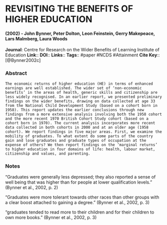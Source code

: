 # REVISITING THE BENEFITS OF HIGHER EDUCATION
#### (2002) - John Bynner, Peter Dolton, Leon Feinstein, Gerry Makepeace, Lars Malmberg, Laura Woods
**Journal**: Centre for Research on the Wider Benefits of Learning Institute of Education
**Link**:: 
**DOI**:: 
**Links**:: 
**Tags**:: #paper #NCDS #Attainment 
**Cite Key**:: [@Bynner2002c]

### Abstract

```
The economic returns of higher education (HE) in terms of enhanced earnings are well established. The wider set of ‘non-economic benefits’ in the areas of health, generic skills and citizenship are less widely recognised. In an earlier report, we presented preliminary findings on the wider benefits, drawing on data collected at age 33 from the National Child Development Study (based on a cohort born in 1958). This report updates the earlier conclusions through new findings from a more extensive analysis involving both the 1958 cohort and the more recent 1970 British Cohort Study cohort (based on a cohort born in 1970). The current analysis incorporates more recent data collected in both cohorts in 2000 and at an older age (1958 cohort). We report findings in five major areas. First, we examine the mobility of graduates. To what extent do some parts of the country gain and lose graduates and graduate types of occupation at the expense of others? We then report findings on the ‘marginal returns’ to higher education in four domains of life: health, labour market, citizenship and values, and parenting.
```

### Notes

“Graduates were generally less depressed; they also reported a sense of well being that was higher than for people at lower qualification levels.” (Bynner et al., 2002, p. 2)

“Graduates were more tolerant towards other races than other groups with a clear boost attached to gaining a degree.” (Bynner et al., 2002, p. 3)

“graduates tended to read more to their children and for their children to own more books.” (Bynner et al., 2002, p. 3)